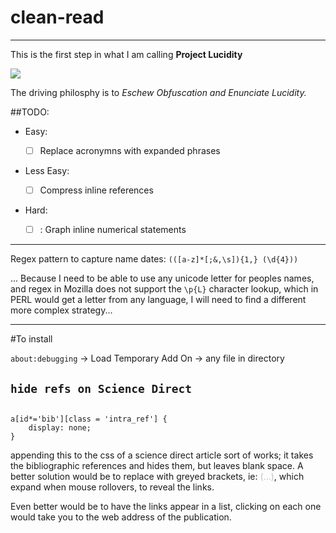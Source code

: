 # clean-read
---

This is the first step in what I am calling **Project Lucidity**

![](https://cdn.meme.am/instances/500x/71482294.jpg)

The driving philosphy is to *Eschew Obfuscation and Enunciate Lucidity.*

##TODO:
- Easy:

    - [ ] Replace acronymns with expanded phrases
- Less Easy:
    - [ ] Compress inline references
- Hard:
    - [ ] : Graph inline numerical statements


---

Regex pattern to capture name dates:
`(([a-z]*[;&,\s]){1,} (\d{4}))`

... Because I need to be able to use any unicode letter for peoples names,
and regex in Mozilla does not support the `\p{L}` character lookup, which
in PERL would get a letter from any language, I will need to find a different
more complex strategy...

---
#To install

`about:debugging` -> Load Temporary Add On -> any file in directory



## `hide refs on Science Direct`

```{.CSS}

a[id*='bib'][class = 'intra_ref'] {
    display: none;
}
```

appending this to the css of a science direct article sort of works; 
it takes the bibliographic references and hides them, but leaves blank space. 
A better solution would be to replace with greyed brackets, ie: 
<span style="color: silver">(...)</span>, which expand when mouse rollovers, to reveal the
links.

Even better would be to have the links appear in a list, clicking on each one
would take you to the web address of the publication.
